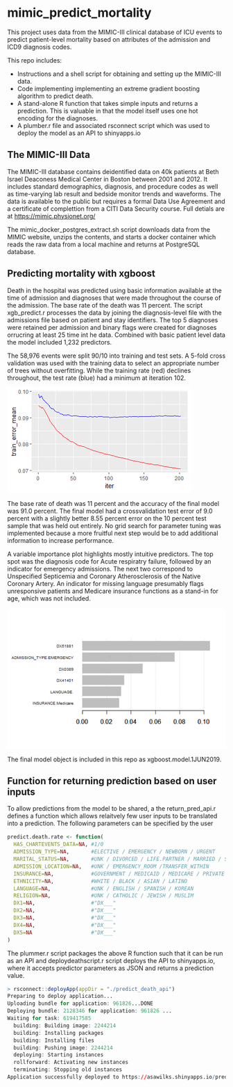 # mimic_predict_mortality

This project uses data from the MIMIC-III clinical database of ICU events to predict patient-level mortality based on attributes of the admission and ICD9 diagnosis codes.

This repo includes:
  - Instructions and a shell script for obtaining and setting up the MIMIC-III data.
  - Code implementing implementing an extreme gradient boosting algorithm to predict death.
  - A stand-alone R function that takes simple inputs and returns a prediction.  This is valuable in that the model itself uses one hot encoding for the diagnoses.
  - A plumber.r file and associated rsconnect script which was used to deploy the model as an API to shinyapps.io

## The MIMIC-III Data

The MIMIC-III database contains deidentified data on 40k patients at Beth Israel Deaconess Medical Center in Boston between 2001 and 2012. 
It includes standard demographics, diagnosis, and procedure codes as well as time-varying lab result and bedside monitor trends and waveforms.
The data is available to the public but requires a formal Data Use Agreement and a certificate of complettion from a CITI Data Security course.  Full detials are at https://mimic.physionet.org/

The mimic_docker_postgres_extract.sh script downloads data from the MIMIC website, unzips the contents, and starts a docker container which reads the raw data from a local machine and returns at PostgreSQL database.

## Predicting mortality with xgboost

Death in the hospital was predicted using basic information available at the time of admission and diagnoses that were made throughout the course of the admission.  The base rate of the death was 11 percent.  The script xgb_predict.r processes the data by joining the diagnosis-level file with the admissions file based on patient and stay identifiers.  The top 5 diagnoses were retained per admission and binary flags were created for diagnoses orrucring at least 25 time int he data. Combined with basic patient level data the model included 1,232 predictors.

The 58,976 events were split 90/10 into training and test sets.  A 5-fold cross validation was used with the training data to select an appropriate number of trees without overfitting. While the training rate (red) declines throughout, the test rate (blue) had a minimum at iteration 102.

![alt text](https://github.com/AsaWilks/mimic_predict_mortality/blob/master/xgb.cv.June1.png)

The base rate of death was 11 percent and the accuracy of the final model was 91.0 percent. The final model had a crossvalidation test error of 9.0 percent with a slightly better 8.55 percent error on the 10 percent test sample that was held out entirely.  No grid search for parameter tuning was implemented because a more fruitful next step would be to add additional information to increase performance.

A variable importance plot highlights mostly intuitive predictors.  The top spot was the diagnosis code for Acute respiratry failure, followed by an indicator for emergency admissions.  The next two correspond to Unspecified Septicemia and Coronary Atherosclerosis of the Native Coronary Artery.  An indicator for missing language presumably flags unresponsive patients and Medicare insurance functions as a stand-in for age, which was not included.

![alt text](https://github.com/AsaWilks/mimic_predict_mortality/blob/master/importance.xgb.June1.png)

The final model object is included in this repo as xgboost.model.1JUN2019.

## Function for returning prediction based on user inputs

To allow predictions from the model to be shared, a the return_pred_api.r defines a function which allows relaitvely few user inputs to be translated into a prediction.  The following parameters can be specified by the user

```r
predict.death.rate <- function(
  HAS_CHARTEVENTS_DATA=NA, #1/0
  ADMISSION_TYPE=NA,       #ELECTIVE / EMERGENCY / NEWBORN / URGENT
  MARITAL_STATUS=NA,       #UNK / DIVORCED / LIFE.PARTNER / MARRIED / SEPARATED / SINGLE / WIDOWED
  ADMISSION_LOCATION=NA,   #UNK / EMERGENCY_ROOM /TRANSFER_WITHIN
  INSURANCE=NA,            #GOVERNMENT / MEDICAID / MEDICARE / PRIVATE / SELFPAY
  ETHNICITY=NA,            #WHITE / BLACK / ASIAN / LATINO
  LANGUAGE=NA,             #UNK / ENGLISH / SPANISH / KOREAN
  RELIGION=NA,             #UNK / CATHOLIC / JEWISH / MUSLIM
  DX1=NA,                  #"DX___"
  DX2=NA,                  #"DX___"
  DX3=NA,                  #"DX___"
  DX4=NA,                  #"DX___"
  DX5=NA                   #"DX___"
)
```

The plummer.r script packages the above R function such that it can be run as an API and deploydeathscript.r script deploys the API to shinyapps.io, where it accepts predictor parameters as JSON and returns a prediction value.

```r
> rsconnect::deployApp(appDir = "./predict_death_api")
Preparing to deploy application...
Uploading bundle for application: 961826...DONE
Deploying bundle: 2128346 for application: 961826 ...
Waiting for task: 619417585
  building: Building image: 2244214
  building: Installing packages
  building: Installing files
  building: Pushing image: 2244214
  deploying: Starting instances
  rollforward: Activating new instances
  terminating: Stopping old instances
Application successfully deployed to https://asawilks.shinyapps.io/predict_death_api/
```






















